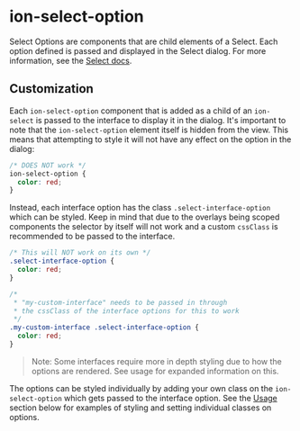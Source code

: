 # ion-select-option

Select Options are components that are child elements of a Select. Each option defined is passed and displayed in the Select dialog. For more information, see the [Select docs](../select).

## Customization

Each `ion-select-option` component that is added as a child of an `ion-select` is passed to the interface to display it in the dialog. It's important to note that the `ion-select-option` element itself is hidden from the view. This means that attempting to style it will not have any effect on the option in the dialog:

```css
/* DOES NOT work */
ion-select-option {
  color: red;
}
```

Instead, each interface option has the class `.select-interface-option` which can be styled. Keep in mind that due to the overlays being scoped components the selector by itself will not work and a custom `cssClass` is recommended to be passed to the interface.

```css
/* This will NOT work on its own */
.select-interface-option {
  color: red;
}

/*
 * "my-custom-interface" needs to be passed in through
 * the cssClass of the interface options for this to work
 */
.my-custom-interface .select-interface-option {
  color: red;
}
```

> Note: Some interfaces require more in depth styling due to how the options are rendered. See usage for expanded information on this.

The options can be styled individually by adding your own class on the `ion-select-option` which gets passed to the interface option. See the [Usage](#usage) section below for examples of styling and setting individual classes on options.

